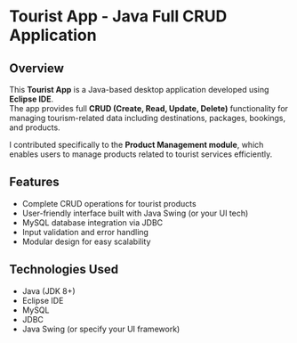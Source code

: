 # Tourist App - Java Full CRUD Application

## Overview
This **Tourist App** is a Java-based desktop application developed using **Eclipse IDE**.  
The app provides full **CRUD (Create, Read, Update, Delete)** functionality for managing tourism-related data including destinations, packages, bookings, and products.

I contributed specifically to the **Product Management module**, which enables users to manage products related to tourist services efficiently.

## Features
- Complete CRUD operations for tourist products
- User-friendly interface built with Java Swing (or your UI tech)
- MySQL database integration via JDBC
- Input validation and error handling
- Modular design for easy scalability

## Technologies Used
- Java (JDK 8+)
- Eclipse IDE
- MySQL
- JDBC
- Java Swing (or specify your UI framework)


